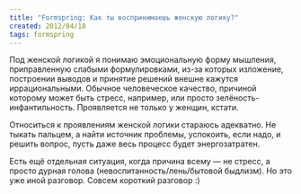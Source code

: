 ```yaml
---
title: "Formspring: Как ты воспринимаешь женскую логику?"
created: 2012/04/18
tags: formspring
---
```


Под женской логикой я понимаю эмоциональную форму мышления, приправленную слабыми формулировками, из-за которых изложение, построении выводов и принятие решений внешне кажутся иррациональными. Обычное человеческое качество, причиной которому может быть стресс, например, или просто зелёность-инфантильность. Проявляется не только у женщин, кстати.

Относиться к проявлениям женской логики стараюсь адекватно. Не тыкать пальцем, а найти источник проблемы, успокоить, если надо, и решить вопрос, пусть даже весь процесс будет энергозатратен.

Есть ещё отдельная ситуация, когда причина всему — не стресс, а просто дурная голова (невоспитанность/лень/бытовой быдлизм). Но это уже иной разговор. Совсем короткий разговор :)
